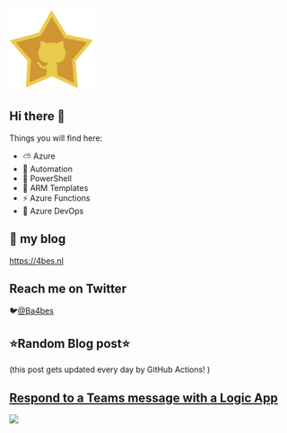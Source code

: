![Github Star](Assets/github-stars-logo_Color.png)

## Hi there 👋

Things you will find here:
- ⛅ Azure
- 🚗 Automation
- 🐚 PowerShell
- 💪 ARM Templates
- ⚡ Azure Functions
- 🚀 Azure DevOps


## 📝 my blog
<https://4bes.nl>

## Reach me on Twitter
🐦[@Ba4bes](https://twitter.com/Ba4bes)

<!---
- 🔭 I’m currently working on ...
- 🌱 I’m currently learning ...
- 👯 I’m looking to collaborate on ...
- 🤔 I’m looking for help with ...
- 💬 Ask me about ...
- 📫 How to reach me: ...
- 😄 Pronouns: ...
- ⚡ Fun fact: I have a standard poodle 🐩

-->

## ⭐Random Blog post⭐

(this post gets updated every day by GitHub Actions! )

<!-- Link -->
## [Respond to a Teams message with a Logic App](https://4bes.nl/2020/10/18/respond-to-a-teams-message-with-a-logic-app/)

<a href="https://4bes.nl/2020/10/18/respond-to-a-teams-message-with-a-logic-app/"><img src="https://4bes.nl/wp-content/uploads/2020/10/TeamsLogicApptn.png" height="250px"></a>

